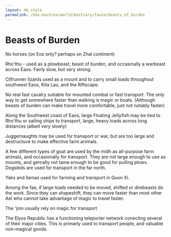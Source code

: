 ```yaml
---
layout: dm_style
permalink: /dae-machina/world/bestiary/fauna/beasts_of_burden
---
```


# Beasts of Burden

No horses (on Eos only? perhaps on Zhal continent)


Rho'thu - used as a plowbeast, beast of burden, and occasinally a warbeast across Eaos.
Fairly slow, but very strong.

Clifrunner lizards used as a mount and to carry small loads throughout southwest Eaos, Kita Lau, and the Riftscape.

No real fast cavalry suitable for mounted combat or fast transport. The only way to get somewhere faster than walking is magic or boats.
(Although beasts of burden can make travel more comfortable, just not notably faster)

Along the Southwest coast of Eaos, large Floating Jellyfish may be tied to Rho'thu or sailing ships to transport, large, heavy loads across long distances (albeit very slowly)

Juggernaughts may be used for transport or war, but are too large and destructuve to make effective farm animals.

A few different types of goat are used by the midh as all-purpose farm animals, and occasionally for transport. They are not large enough to use as mounts, and genrally not tame enough to be good for pulling plows.
Dogsleds are used for transport in the far north.

Yaks and llamas used for farming and transport in Quon Xi.

Among the fae, if large loads needed to be moved, shifted or direbeasts do the work. Since they can shapeshift, they can move faster than most other Ael who cannot take advantage of magic to travel faster.

The 'jinn usually rely on magic for transport

The Elyos Republic has a functioning teleporter network conecting several of their major cities. This is primarly used to transport people, and valuable non-magical goods.